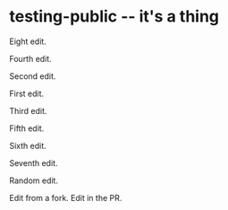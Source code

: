 # testing-public -- it's a thing

Eight edit.

Fourth edit.

Second edit.

First edit.

Third edit.

Fifth edit.

Sixth edit.

Seventh edit.

Random edit.

Edit from a fork.  Edit in the PR.
